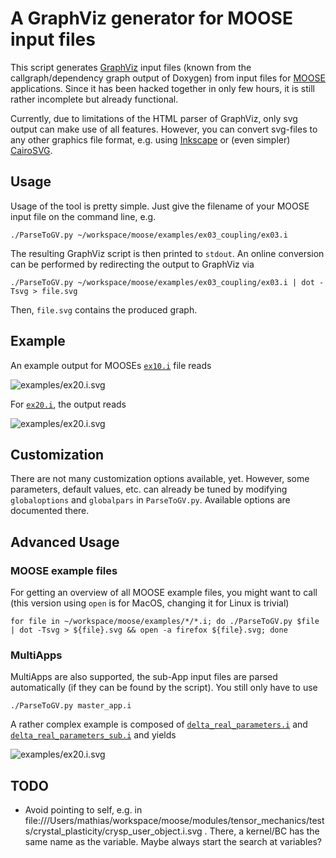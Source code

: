 A GraphViz generator for MOOSE input files
==========================================

This script generates [GraphViz](http://www.graphviz.org) input files (known from the callgraph/dependency graph output of Doxygen) from input files for [MOOSE](http://mooseframework.org) applications.
Since it has been hacked together in only few hours, it is still rather incomplete but already functional.

Currently, due to limitations of the HTML parser of GraphViz, only svg output can make use of all features.
However, you can convert svg-files to any other graphics file format, e.g. using [Inkscape](http://www.inkscape.org) or (even simpler) [CairoSVG](http://cairosvg.org).

Usage
-----

Usage of the tool is pretty simple.
Just give the filename of your MOOSE input file on the command line, e.g.

    ./ParseToGV.py ~/workspace/moose/examples/ex03_coupling/ex03.i

The resulting GraphViz script is then printed to `stdout`.
An online conversion can be performed by redirecting the output to GraphViz via

    ./ParseToGV.py ~/workspace/moose/examples/ex03_coupling/ex03.i | dot -Tsvg > file.svg

Then, `file.svg` contains the produced graph.

Example
-------
An example output for MOOSEs [`ex10.i`](examples/ex10.i) file reads

![examples/ex20.i.svg](https://rawgit.com/dasmy/MooseToGraphviz/master/examples/ex10.i.svg)

For [`ex20.i`](examples/ex20.i), the output reads

![examples/ex20.i.svg](https://rawgit.com/dasmy/MooseToGraphviz/master/examples/ex20.i.svg)

Customization
-------------
There are not many customization options available, yet.
However, some parameters, default values, etc. can already be tuned by modifying `globaloptions` and `globalpars` in `ParseToGV.py`.
Available options are documented there.

Advanced Usage
--------------
### MOOSE example files
For getting an overview of all MOOSE example files, you might want to call (this version using `open` is for MacOS, changing it for Linux is trivial)

    for file in ~/workspace/moose/examples/*/*.i; do ./ParseToGV.py $file | dot -Tsvg > ${file}.svg && open -a firefox ${file}.svg; done

### MultiApps
MultiApps are also supported, the sub-App input files are parsed automatically (if they can be found by the script).
You still only have to use

    ./ParseToGV.py master_app.i

A rather complex example is composed of [`delta_real_parameters.i`](examples/delta_real_parameters.i) and [`delta_real_parameters_sub.i`](examples/delta_real_parameters_sub.i) and yields

![examples/ex20.i.svg](https://rawgit.com/dasmy/MooseToGraphviz/master/examples/delta_real_parameters.i.svg)

TODO
----
* Avoid pointing to self, e.g. in file:///Users/mathias/workspace/moose/modules/tensor_mechanics/tests/crystal_plasticity/crysp_user_object.i.svg .
  There, a kernel/BC has the same name as the variable. Maybe always start the search at variables?